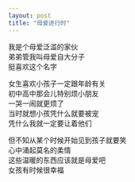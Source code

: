 ```yaml
---
layout: post
title: "母爱进行时"
---
```

我是个母爱泛滥的家伙  
弟弟管我叫母爱自大分子  
挺喜欢这个名字  

女生喜欢小孩子一定跟年龄有关  
初中高中那会儿特别烦小朋友  
一哭一闹就更烦了  
当时就想小孩凭什么就要被宠  
凭什么我就一定要让着他们  

但不知从某个时候开始见到孩子就要笑  
心中涌起莫名的柔情  
这些温暖的东西应该就是母爱吧  
女孩有时候很幸福  
							  
		
